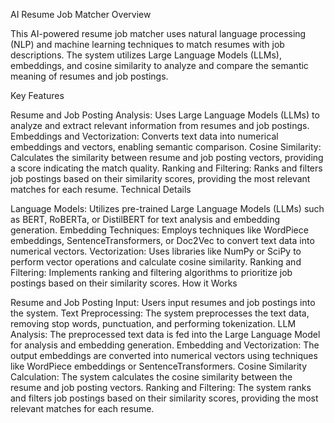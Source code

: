 AI Resume Job Matcher
Overview

This AI-powered resume job matcher uses natural language processing (NLP) and machine learning techniques to match resumes with job descriptions. The system utilizes Large Language Models (LLMs), embeddings, and cosine similarity to analyze and compare the semantic meaning of resumes and job postings.

Key Features

Resume and Job Posting Analysis: Uses Large Language Models (LLMs) to analyze and extract relevant information from resumes and job postings.
Embeddings and Vectorization: Converts text data into numerical embeddings and vectors, enabling semantic comparison.
Cosine Similarity: Calculates the similarity between resume and job posting vectors, providing a score indicating the match quality.
Ranking and Filtering: Ranks and filters job postings based on their similarity scores, providing the most relevant matches for each resume.
Technical Details

Language Models: Utilizes pre-trained Large Language Models (LLMs) such as BERT, RoBERTa, or DistilBERT for text analysis and embedding generation.
Embedding Techniques: Employs techniques like WordPiece embeddings, SentenceTransformers, or Doc2Vec to convert text data into numerical vectors.
Vectorization: Uses libraries like NumPy or SciPy to perform vector operations and calculate cosine similarity.
Ranking and Filtering: Implements ranking and filtering algorithms to prioritize job postings based on their similarity scores.
How it Works

Resume and Job Posting Input: Users input resumes and job postings into the system.
Text Preprocessing: The system preprocesses the text data, removing stop words, punctuation, and performing tokenization.
LLM Analysis: The preprocessed text data is fed into the Large Language Model for analysis and embedding generation.
Embedding and Vectorization: The output embeddings are converted into numerical vectors using techniques like WordPiece embeddings or SentenceTransformers.
Cosine Similarity Calculation: The system calculates the cosine similarity between the resume and job posting vectors.
Ranking and Filtering: The system ranks and filters job postings based on their similarity scores, providing the most relevant matches for each resume.
